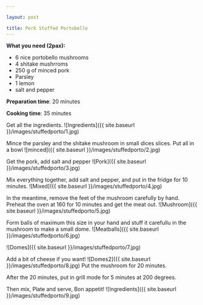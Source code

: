```yaml
---

layout: post

title: Pork Stuffed Portobello
---
```




**What you need (2pax):**

- 6 nice portobello mushrooms
- 4 shitake mushrroms
- 250 g of minced pork
- Parsley
- 1 lemon
- salt and pepper


**Preparation time**: 20 minutes

**Cooking time**: 35 minutes


Get all the ingredients.
![Ingredients]({{ site.baseurl }}/images/stuffedporto/1.jpg)

 
Mince the parsley and the shitake mushroom in small dices slices. Put all in a bowl
![minced]({{ site.baseurl }}/images/stuffedporto/2.jpg)

Get the pork, add salt and pepper 
![Pork]({{ site.baseurl }}/images/stuffedporto/3.jpg)

Mix everything together, add salt and pepper, and put in the fridge for 10 minutes.
![Mixed]({{ site.baseurl }}/images/stuffedporto/4.jpg)

In the meantime, remove the feet of the mushroom carefully by hand. Preheat the oven at 160 for 10 minutes and get the meat out.
![Mushroom]({{ site.baseurl }}/images/stuffedporto/5.jpg)

Form balls of maximum this size in your hand and stuff it carefullu in the mushroom to make a small dome.
![Meatballs]({{ site.baseurl }}/images/stuffedporto/6.jpg)

![Domes]({{ site.baseurl }}/images/stuffedporto/7.jpg)

Add a bit of cheese if you want!
![Domes2]({{ site.baseurl }}/images/stuffedporto/8.jpg)
Put the mushroom for 20 minutes.

After the 20 minutes, put in grill mode for 5 minutes at 200 degrees.

Then mix, Plate and serve, Bon appetit! 
![Ingredients]({{ site.baseurl }}/images/stuffedporto/9.jpg)
